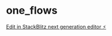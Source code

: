# one_flows

[Edit in StackBlitz next generation editor ⚡️](https://stackblitz.com/~/github.com/niconat974/one_flows)